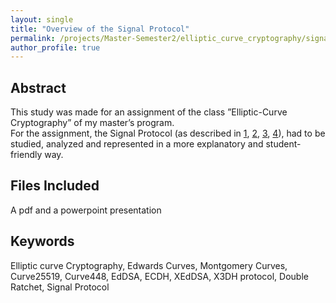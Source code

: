 ```yaml
---
layout: single
title: "Overview of the Signal Protocol"
permalink: /projects/Master-Semester2/elliptic_curve_cryptography/signal_protocol/
author_profile: true
---
```


## Abstract

This study was made for an assignment of the class ”Elliptic-Curve Cryptography” of my master’s program. <br>
For the assignment, the Signal Protocol (as described in [1](https://signal.org/docs/specifications/xeddsa/), [2](https://signal.org/docs/specifications/x3dh/), [3](https://signal.org/docs/specifications/doubleratchet/), [4](https://signal.org/docs/specifications/sesame/)), had to be studied, analyzed and represented in a more explanatory and student-friendly way. <br>

## Files Included

A pdf and a powerpoint presentation

## Keywords

Elliptic curve Cryptography, Edwards Curves, Montgomery Curves, Curve25519, Curve448, EdDSA, ECDH, XEdDSA, X3DH protocol, Double Ratchet, Signal Protocol
